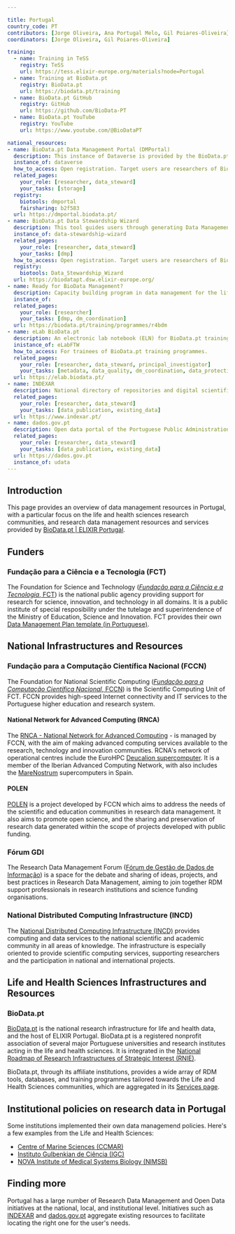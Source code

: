 ```yaml
---

title: Portugal
country_code: PT
contributors: [Jorge Oliveira, Ana Portugal Melo, Gil Poiares-Oliveira]
coordinators: [Jorge Oliveira, Gil Poiares-Oliveira]

training:
  - name: Training in TeSS
    registry: TeSS
    url: https://tess.elixir-europe.org/materials?node=Portugal
  - name: Training at BioData.pt
    registry: BioData.pt
    url: https://biodata.pt/training
  - name: BioData.pt GitHub
    registry: GitHub
    url: https://github.com/BioData-PT
  - name: BioData.pt YouTube
    registry: YouTube
    url: https://www.youtube.com/@BioDataPT

national_resources:
- name: BioData.pt Data Management Portal (DMPortal)
  description: This instance of Dataverse is provided by the BioData.pt. We can help you write and maintain data management plans for your research.
  instance_of: dataverse
  how_to_access: Open registration. Target users are researchers of BioData.pt associate organisations.
  related_pages:
    your_role: [researcher, data_steward]
    your_tasks: [storage]
  registry:
    biotools: dmportal
    fairsharing: b2f583
  url: https://dmportal.biodata.pt/
- name: BioData.pt Data Stewardship Wizard
  description: This tool guides users through generating Data Management Plans. 
  instance_of: data-stewardship-wizard
  related_pages:
    your_role: [researcher, data_steward]
    your_tasks: [dmp]
  how_to_access: Open registration. Target users are researchers of BioData.pt associate organisations.
  registry:
    biotools: Data_Stewardship_Wizard
  url: https://biodatapt.dsw.elixir-europe.org/
- name: Ready for BioData Management?
  description: Capacity building program in data management for the life sciences to empower researchers and institutions in managing their data more effectively and efficiently.
  instance_of:
  related_pages:
    your_role: [researcher]
    your_tasks: [dmp, dm_coordination]
  url: https://biodata.pt/training/programmes/r4bdm
- name: eLab BioData.pt
  description: An electronic lab notebook (ELN) for BioData.pt training programmes (data wiped periodically).
  inistance_of: eLabFTW
  how_to_access: For trainees of BioData.pt training programmes.
  related_pages:
    your_role: [researcher, data_steward, principal_investigator]
    your_tasks: [metadata, data_quality, dm_coordination, data_protection, data_organization, data_provenance, machine_actionability]
  url: https://elab.biodata.pt/
- name: INDEXAR
  description: National directory of repositories and digital scientific journals, in the fields of science and culture.
  related_pages:
    your_role: [researcher, data_steward]
    your_tasks: [data_publication, existing_data]
  url: https://www.indexar.pt/
- name: dados.gov.pt
  description: Open data portal of the Portuguese Public Administration.
  related_pages:
    your_role: [researcher, data_steward]
    your_tasks: [data_publication, existing_data]
  url: https://dados.gov.pt
  instance_of: udata
---
```


## Introduction 
This page provides an overview of data management resources in Portugal, with a particular focus on the life and health sciences research communities, and research data management resources and services provided by [BioData.pt | ELIXIR Portugal](https://biodata.pt).

## Funders

### Fundação para a Ciência e a Tecnologia (FCT)

The Foundation for Science and Technology ([_Fundação para a Ciência e a Tecnologia_, FCT](https://www.fct.pt)) is the national public agency
providing support for research for science, innovation, and technology in all domains. It is a public institute of special resposibility under
the tutelage and superintendence of the Ministry of Education, Science and Innovation.
FCT provides their own [Data Management Plan template (in Portuguese)](https://polen.fccn.pt/wp-content/uploads/2022/12/Modelo-PGD-FCT.pdf).

## National Infrastructures and Resources

### Fundação para a Computação Científica Nacional (FCCN)

The Foundation for National Scientific Computing ([_Fundação para a Computação Científica Nacional_, FCCN](https://www.fccn.pt)) is the Scientific
Computing Unit of FCT. FCCN provides high-speed Internet connectivity and IT services to the Portuguese higher education and research system.

#### National Network for Advanced Computing (RNCA)

The [RNCA - National Network for Advanced Computing](https://rnca.fccn.pt) - is managed by FCCN, with the aim of making advanced computing services available to the research, technology and innovation communities. RCNA's network of operational centres include the EuroHPC [Deucalion supercomputer](https://macc.fccn.pt/resources#deucalion). It is a member of the Iberian Advanced Computing Network, with also includes the [MareNostrum](https://www.bsc.es/marenostrum/marenostrum) supercomputers in Spain.

#### POLEN

[POLEN](https://polen.fccn.pt) is a project developed by FCCN which aims to address the needs of the scientific and education communities in
research data management. It also aims to promote open science, and the sharing and preservation of research data generated within the scope of
projects developed with public funding.

### Fórum GDI

The Research Data Management Forum ([Fórum de Gestão de Dados de Informação](https://forumgdi.rcaap.pt)) is a space for the debate and sharing of
ideas, projects, and best practices in Research Data Management, aiming to join together RDM support professionals in research institutions and
science funding organisations.

### National Distributed Computing Infrastructure (INCD)

The [National Distributed Computing Infrastructure (INCD)](https://www.incd.pt) provides computing and data services to the national scientific and academic community in all areas of knowledge. The infrastructure is especially oriented to provide scientific computing services, supporting researchers and the participation in national and international projects.

## Life and Health Sciences Infrastructures and Resources

### BioData.pt

[BioData.pt](https://biodata.pt) is the national research infrastructure for life and health data, and the host of ELIXIR Portugal. BioData.pt is a registered
nonprofit association of several major Portuguese universities and research institutes acting in the life and health sciences. It is integrated in the [National Roadmap of Research Infrastructures of Strategic Interest (RNIE)](https://www.fct.pt/en/financiamento/programas-de-financiamento/infraestruturas-de-investigacao/).

BioData.pt, through its affiliate institutions, provides a wide array of RDM tools, databases, and training programmes tailored towards the Life and Health Sciences communities, which are aggregated in its [Services page](https://biodata.pt/services).

## Institutional policies on research data in Portugal

Some institutions implemented their own data managemend policies. Here's a few examples from the Life and Health Sciences:
* [Centre of Marine Sciences (CCMAR)](https://ccmar.ualg.pt/en/our-policies)
* [Instituto Gulbenkian de Ciência (IGC)](https://zenodo.org/record/6325980#.YmrF1m7MJTY)
* [NOVA Institute of Medical Systems Biology (NIMSB)](https://nimsb.unl.pt/research-innovation/data-management-plan/)


## Finding more

Portugal has a large number of Research Data Management and Open Data initiatives at the national, local, and institutional level. Initiatives such as [INDEXAR](https://www.indexar.pt) and [dados.gov.pt](https://dados.gov.pt) aggregate existing resources to facilitate locating the right one for the user's needs.
